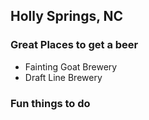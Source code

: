 ## Holly Springs, NC

### Great Places to get a beer
- Fainting Goat Brewery
- Draft Line Brewery

### Fun things to do
